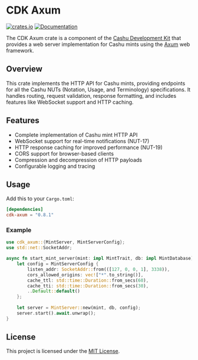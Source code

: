 # CDK Axum

[![crates.io](https://img.shields.io/crates/v/cdk-axum.svg)](https://crates.io/crates/cdk-axum) [![Documentation](https://docs.rs/cdk-axum/badge.svg)](https://docs.rs/cdk-axum)

The CDK Axum crate is a component of the [Cashu Development Kit](https://github.com/cashubtc/cdk) that provides a web server implementation for Cashu mints using the [Axum](https://github.com/tokio-rs/axum) web framework.

## Overview

This crate implements the HTTP API for Cashu mints, providing endpoints for all the Cashu NUTs (Notation, Usage, and Terminology) specifications. It handles routing, request validation, response formatting, and includes features like WebSocket support and HTTP caching.

## Features

- Complete implementation of Cashu mint HTTP API
- WebSocket support for real-time notifications (NUT-17)
- HTTP response caching for improved performance (NUT-19)
- CORS support for browser-based clients
- Compression and decompression of HTTP payloads
- Configurable logging and tracing

## Usage

Add this to your `Cargo.toml`:

```toml
[dependencies]
cdk-axum = "0.8.1"
```

### Example

```rust
use cdk_axum::{MintServer, MintServerConfig};
use std::net::SocketAddr;

async fn start_mint_server(mint: impl MintTrait, db: impl MintDatabase) {
    let config = MintServerConfig {
        listen_addr: SocketAddr::from(([127, 0, 0, 1], 3338)),
        cors_allowed_origins: vec!["*".to_string()],
        cache_ttl: std::time::Duration::from_secs(60),
        cache_tti: std::time::Duration::from_secs(30),
        ..Default::default()
    };
    
    let server = MintServer::new(mint, db, config);
    server.start().await.unwrap();
}
```

## License

This project is licensed under the [MIT License](../../LICENSE).
